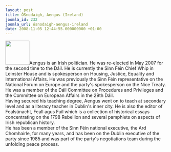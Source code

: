 ```yaml
---
layout: post
title: ÓSnodaigh, Aengus (Ireland)
joomla_id: 232
joomla_url: ósnodaigh-aengus-ireland
date: 2008-11-05 12:44:55.000000000 +01:00
---
```

<img src="http://www.freegaza.org/uploads/passengers/file_66a9965972_Aengus.png" width="75" />Aengus is an Irish politician. He was re-elected in May 2007 for the second time to the Dáil. He is currently the Sinn F&eacute;in Chief Whip in Leinster House and is spokesperson on Housing, Justice, Equality and International Affairs. He was previously the Sinn F&eacute;in representative on the National Forum on Europe and the party\'s spokesperson on the Nice Treaty. He was a member of the Dáil Committee on Procedures and Privileges and the Committee on European Affairs in the 29th Dáil.<br />Having secured his teaching degree, Aengus went on to teach at secondary level and as a literacy teacher in Dublin\'s inner city. He is also the editor of Fealsúnacht, Feall agus Fuil which is a collection of historical essays concentrating on the 1798 Rebellion and several pamphlets on aspects of Irish republican history. <br />He has been a member of the Sinn F&eacute;in national executive, the Ard Chomhairle, for many years, and has been on the Dublin executive of the party since 1985 and was part of the party\'s negotiations team during the unfolding peace process.<p><a href=""></a></p>
